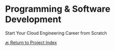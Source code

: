 # Programming & Software Development
Start Your Cloud Engineering Career from Scratch

[🔙 Return to Project Index](https://github.com/mikepfeiffer/cloud-career-playbook)